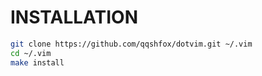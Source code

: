 INSTALLATION
============

```bash
git clone https://github.com/qqshfox/dotvim.git ~/.vim
cd ~/.vim
make install
```
